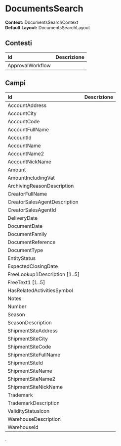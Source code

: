 # DocumentsSearch

**Context:** DocumentsSearchContext  
**Default Layout:** DocumentsSearchLayout

## Contesti

| Id | Descrizione |
| :--- | :--- |
| ApprovalWorkflow |  |

## Campi

| Id | Descrizione |
| :--- | :--- |
| AccountAddress |  |
| AccountCity |  |
| AccountCode |  |
| AccountFullName |  |
| AccountId |  |
| AccountName |  |
| AccountName2 |  |
| AccountNickName |  |
| Amount |  |
| AmountIncludingVat |  |
| ArchivingReasonDescription |  |
| CreatorFullName |  |
| CreatorSalesAgentDescription |  |
| CreatorSalesAgentId |  |
| DeliveryDate |  |
| DocumentDate |  |
| DocumentFamily |  |
| DocumentReference |  |
| DocumentType |  |
| EntityStatus |  |
| ExpectedClosingDate |  |
| FreeLookup1Description \[1..5\] |  |
| FreeText1 \[1..5\] |  |
| HasRelatedActivitiesSymbol |  |
| Notes |  |
| Number |  |
| Season |  |
| SeasonDescription |  |
| ShipmentSiteAddress |  |
| ShipmentSiteCity |  |
| ShipmentSiteCode |  |
| ShipmentSiteFullName |  |
| ShipmentSiteId |  |
| ShipmentSiteName |  |
| ShipmentSiteName2 |  |
| ShipmentSiteNickName |  |
| Trademark |  |
| TrademarkDescription |  |
| ValidityStatusIcon |  |
| WarehouseDescription |  |
| WarehouseId |  |

.